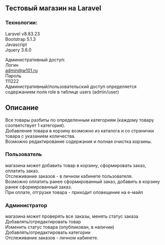 ## Тестовый магазин на Laravel
### Технологии:
Laravel v8.83.23 <br>
Bootstrap 5.1.3 <br>
Javascript <br>
Jquery 3.6.0 <br>

Административный доступ:<br>
Логин<br>
admin@w101.ru<br>
Пароль<br>
111222<br>
Административный/пользовательский доступ определяется содержанием поля role в таблице users (admin/user)<br>

## Описание
Все товары разбиты по определенным категориям (каждому товару соответствует 1 категория).<br>
Добавление товара в корзину возможно из каталога и со странички товара с указанием количества.<br>
Возможно редактирование содержания и полная очистка корзины.
### Пользователь
магазина может добавить товар в корзину, сформировать заказ, оплатить заказ.<br>
Отслеживание заказов - в личном кабинете пользователя.<br>
Возможно оплатить ранее сформированный заказ, добавить в корзину ранее сформированный заказ.<br> 
При оплате, отгрузке товара - приходит оповещение на е-майл<br>

### Администратор
магазина может проверять все заказы, менять статус заказа<br>
Добавлять/отредактировать товар<br>
Изменить статус товара (опубликован, в наличии)<br>
Добавлять/отредактировать категории<br>
Отслеживание заказов - личном кабинете.<br>
<br>


